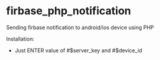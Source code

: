 # firbase_php_notification
Sending firbase notification to android/ios device using PHP

Installation:
* Just ENTER value of #$server_key and #$device_id
